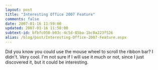 ```yaml
---
layout: post
title: "Interesting Office 2007 Feature"
comments: false
date: 2007-01-16 11:59:00
updated: 2007-01-16 11:58:00
subtext-id: bfbfc050-b03c-4c5d-85ba-1bc0a223f526
alias: /blog/post/Interesting-Office-2007-Feature.aspx
---
```



Did you know you could use the mouse wheel to scroll the ribbon bar? I didn't. Very cool. I'm not sure if I will use it much or not, since I just discovered it, but it could be interesting.
